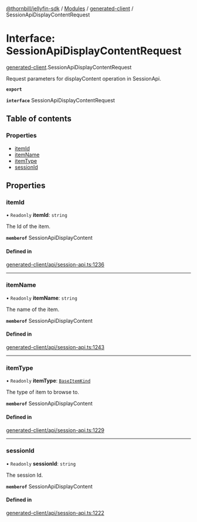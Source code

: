 [@thornbill/jellyfin-sdk](../README.md) / [Modules](../modules.md) / [generated-client](../modules/generated_client.md) / SessionApiDisplayContentRequest

# Interface: SessionApiDisplayContentRequest

[generated-client](../modules/generated_client.md).SessionApiDisplayContentRequest

Request parameters for displayContent operation in SessionApi.

**`export`**

**`interface`** SessionApiDisplayContentRequest

## Table of contents

### Properties

- [itemId](generated_client.SessionApiDisplayContentRequest.md#itemid)
- [itemName](generated_client.SessionApiDisplayContentRequest.md#itemname)
- [itemType](generated_client.SessionApiDisplayContentRequest.md#itemtype)
- [sessionId](generated_client.SessionApiDisplayContentRequest.md#sessionid)

## Properties

### itemId

• `Readonly` **itemId**: `string`

The Id of the item.

**`memberof`** SessionApiDisplayContent

#### Defined in

[generated-client/api/session-api.ts:1236](https://github.com/jellyfin/jellyfin-sdk-typescript/blob/7402732/src/generated-client/api/session-api.ts#L1236)

___

### itemName

• `Readonly` **itemName**: `string`

The name of the item.

**`memberof`** SessionApiDisplayContent

#### Defined in

[generated-client/api/session-api.ts:1243](https://github.com/jellyfin/jellyfin-sdk-typescript/blob/7402732/src/generated-client/api/session-api.ts#L1243)

___

### itemType

• `Readonly` **itemType**: [`BaseItemKind`](../enums/generated_client.BaseItemKind.md)

The type of item to browse to.

**`memberof`** SessionApiDisplayContent

#### Defined in

[generated-client/api/session-api.ts:1229](https://github.com/jellyfin/jellyfin-sdk-typescript/blob/7402732/src/generated-client/api/session-api.ts#L1229)

___

### sessionId

• `Readonly` **sessionId**: `string`

The session Id.

**`memberof`** SessionApiDisplayContent

#### Defined in

[generated-client/api/session-api.ts:1222](https://github.com/jellyfin/jellyfin-sdk-typescript/blob/7402732/src/generated-client/api/session-api.ts#L1222)
